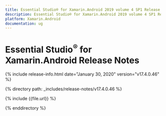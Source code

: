 ```yaml
---
title: Essential Studio® for Xamarin.Android 2019 volume 4 SP1 Release Notes  
description: Essential Studio® for Xamarin.Android 2019 volume 4 SP1 Release Notes  
platform: Xamarin.Android
documentation: ug
---
```


# Essential Studio<sup>®</sup> for Xamarin.Android  Release Notes  

{% include release-info.html date="January 30, 2020"  version="v17.4.0.46" %} 


{% directory path: _includes/release-notes/v17.4.0.46 %}

{% include {{file.url}} %}

{% enddirectory %}